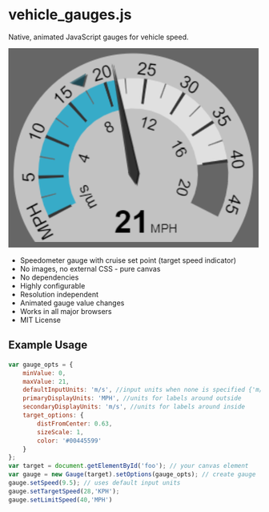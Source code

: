 vehicle_gauges.js
========

Native, animated JavaScript gauges for vehicle speed.

![gauge1](assets/gauge1.png)

 * Speedometer gauge with cruise set point (target speed indicator)
 * No images, no external CSS - pure canvas
 * No dependencies
 * Highly configurable
 * Resolution independent
 * Animated gauge value changes
 * Works in all major browsers
 * MIT License

## Example Usage

```javascript
var gauge_opts = {
    minValue: 0,
    maxValue: 21,
    defaultInputUnits: 'm/s', //input units when none is specified {'m/s','MPH','KPH'}
    primaryDisplayUnits: 'MPH', //units for labels around outside
    secondaryDisplayUnits: 'm/s', //units for labels around inside
    target_options: {
        distFromCenter: 0.63,
        sizeScale: 1,
        color: '#00445599'    
    }
};
var target = document.getElementById('foo'); // your canvas element
var gauge = new Gauge(target).setOptions(gauge_opts); // create gauge
gauge.setSpeed(9.5); // uses default input units
gauge.setTargetSpeed(28,'KPH');
gauge.setLimitSpeed(40,'MPH')
```
